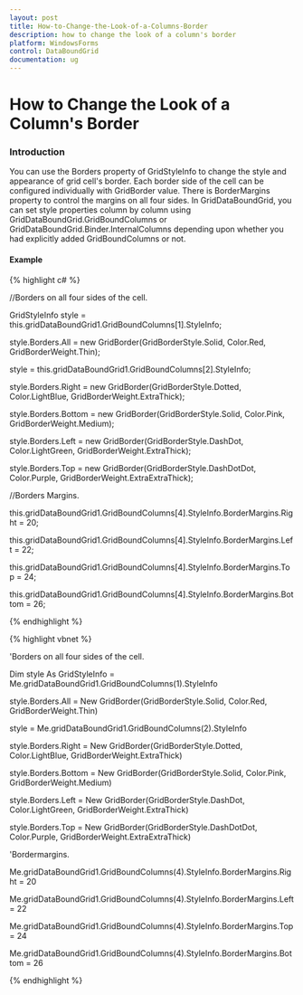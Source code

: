 ```yaml
---
layout: post
title: How-to-Change-the-Look-of-a-Columns-Border
description: how to change the look of a column's border
platform: WindowsForms
control: DataBoundGrid
documentation: ug
---
```


# How to Change the Look of a Column's Border

### Introduction

You can use the Borders property of GridStyleInfo to change the style and appearance of grid cell's border. Each border side of the cell can be configured individually with GridBorder value. There is BorderMargins property to control the margins on all four sides. In GridDataBoundGrid, you can set style properties column by column using GridDataBoundGrid.GridBoundColumns or GridDataBoundGrid.Binder.InternalColumns depending upon whether you had explicitly added GridBoundColumns or not. 

#### Example

{% highlight c# %}



//Borders on all four sides of the cell.

GridStyleInfo style = this.gridDataBoundGrid1.GridBoundColumns[1].StyleInfo;

style.Borders.All = new GridBorder(GridBorderStyle.Solid, Color.Red, GridBorderWeight.Thin);



style = this.gridDataBoundGrid1.GridBoundColumns[2].StyleInfo;

style.Borders.Right = new GridBorder(GridBorderStyle.Dotted, Color.LightBlue, GridBorderWeight.ExtraThick);

style.Borders.Bottom = new GridBorder(GridBorderStyle.Solid, Color.Pink, GridBorderWeight.Medium);

style.Borders.Left = new GridBorder(GridBorderStyle.DashDot, Color.LightGreen, GridBorderWeight.ExtraThick);

style.Borders.Top = new GridBorder(GridBorderStyle.DashDotDot, Color.Purple, GridBorderWeight.ExtraExtraThick);



//Borders Margins.

this.gridDataBoundGrid1.GridBoundColumns[4].StyleInfo.BorderMargins.Right = 20;

this.gridDataBoundGrid1.GridBoundColumns[4].StyleInfo.BorderMargins.Left = 22;

this.gridDataBoundGrid1.GridBoundColumns[4].StyleInfo.BorderMargins.Top = 24;

this.gridDataBoundGrid1.GridBoundColumns[4].StyleInfo.BorderMargins.Bottom = 26;

{% endhighlight %}

{% highlight vbnet %}



'Borders on all four sides of the cell.

Dim style As GridStyleInfo = Me.gridDataBoundGrid1.GridBoundColumns(1).StyleInfo

style.Borders.All = New GridBorder(GridBorderStyle.Solid, Color.Red, GridBorderWeight.Thin)



style = Me.gridDataBoundGrid1.GridBoundColumns(2).StyleInfo

style.Borders.Right = New GridBorder(GridBorderStyle.Dotted, Color.LightBlue, GridBorderWeight.ExtraThick)

style.Borders.Bottom = New GridBorder(GridBorderStyle.Solid, Color.Pink, GridBorderWeight.Medium)

style.Borders.Left = New GridBorder(GridBorderStyle.DashDot, Color.LightGreen, GridBorderWeight.ExtraThick)

style.Borders.Top = New GridBorder(GridBorderStyle.DashDotDot, Color.Purple, GridBorderWeight.ExtraExtraThick)



'Bordermargins.

Me.gridDataBoundGrid1.GridBoundColumns(4).StyleInfo.BorderMargins.Right = 20

Me.gridDataBoundGrid1.GridBoundColumns(4).StyleInfo.BorderMargins.Left = 22

Me.gridDataBoundGrid1.GridBoundColumns(4).StyleInfo.BorderMargins.Top = 24

Me.gridDataBoundGrid1.GridBoundColumns(4).StyleInfo.BorderMargins.Bottom = 26


{% endhighlight %}
